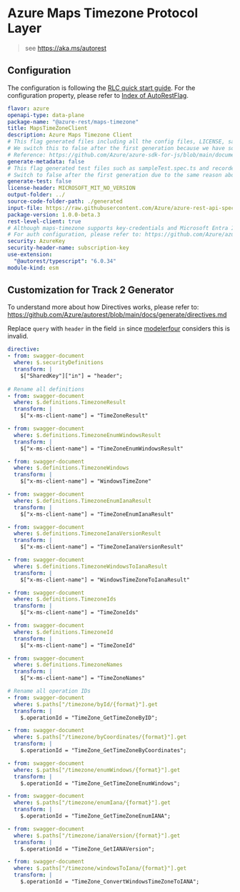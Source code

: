 # Azure Maps Timezone Protocol Layer

> see https://aka.ms/autorest

## Configuration

The configuration is following the [RLC quick start guide](https://github.com/Azure/azure-sdk-for-js/blob/main/documentation/RLC-quickstart.md).
For the configuration property, please refer to [Index of AutoRestFlag](https://github.com/Azure/autorest/blob/main/docs/generate/flags.md).

```yaml
flavor: azure
openapi-type: data-plane
package-name: "@azure-rest/maps-timezone"
title: MapsTimeZoneClient
description: Azure Maps Timezone Client
# This flag generated files including all the config files, LICENSE, sample.env, and package.json.
# We switch this to false after the first generation because we have some manual changes in these files and don't want them get overwrite.
# Reference: https://github.com/Azure/azure-sdk-for-js/blob/main/documentation/RLC-quickstart.md#how-to-generate-rlc
generate-metadata: false
# This flag generated test files such as sampleTest.spec.ts and recordedClient.ts.
# Switch to false after the first generation due to the same reason above.
generate-test: false
license-header: MICROSOFT_MIT_NO_VERSION
output-folder: ../
source-code-folder-path: ./generated
input-file: https://raw.githubusercontent.com/Azure/azure-rest-api-specs/main/specification/maps/data-plane/Timezone/preview/1.0/timezone.json
package-version: 1.0.0-beta.3
rest-level-client: true
# Although maps-timezone supports key-credentials and Microsoft Entra ID, maps-timezone requires header "ms-x-client-id", which is different from the standard Microsoft Entra ID, so we don't generate Microsoft Entra ID code and implement ourselves.
# For auth configuration, please refer to: https://github.com/Azure/azure-sdk-for-js/blob/main/documentation/RLC-quickstart.md#how-to-configure-authentication
security: AzureKey
security-header-name: subscription-key
use-extension:
  "@autorest/typescript": "6.0.34"
module-kind: esm
```

## Customization for Track 2 Generator

To understand more about how Directives works, please refer to: https://github.com/Azure/autorest/blob/main/docs/generate/directives.md

Replace `query` with `header` in the field `in` since [modelerfour](https://github.com/Azure/autorest/tree/main/packages/extensions/modelerfour) considers this is invalid.

```yaml
directive:
- from: swagger-document
  where: $.securityDefinitions
  transform: |
    $["SharedKey"]["in"] = "header";
  
# Rename all definitions
- from: swagger-document
  where: $.definitions.TimezoneResult
  transform: |
    $["x-ms-client-name"] = "TimeZoneResult"

- from: swagger-document
  where: $.definitions.TimezoneEnumWindowsResult
  transform: |
    $["x-ms-client-name"] = "TimeZoneEnumWindowsResult"

- from: swagger-document
  where: $.definitions.TimezoneWindows
  transform: |
    $["x-ms-client-name"] = "WindowsTimeZone"

- from: swagger-document
  where: $.definitions.TimezoneEnumIanaResult
  transform: |
    $["x-ms-client-name"] = "TimeZoneEnumIanaResult"

- from: swagger-document
  where: $.definitions.TimezoneIanaVersionResult
  transform: |
    $["x-ms-client-name"] = "TimeZoneIanaVersionResult"

- from: swagger-document
  where: $.definitions.TimezoneWindowsToIanaResult
  transform: |
    $["x-ms-client-name"] = "WindowsTimeZoneToIanaResult"

- from: swagger-document
  where: $.definitions.TimezoneIds
  transform: |
    $["x-ms-client-name"] = "TimeZoneIds"

- from: swagger-document
  where: $.definitions.TimezoneId
  transform: |
    $["x-ms-client-name"] = "TimeZoneId"

- from: swagger-document
  where: $.definitions.TimezoneNames
  transform: |
    $["x-ms-client-name"] = "TimeZoneNames"

# Rename all operation IDs
- from: swagger-document
  where: $.paths["/timezone/byId/{format}"].get
  transform: |
    $.operationId = "TimeZone_GetTimeZoneByID";

- from: swagger-document
  where: $.paths["/timezone/byCoordinates/{format}"].get
  transform: |
    $.operationId = "TimeZone_GetTimeZoneByCoordinates";

- from: swagger-document
  where: $.paths["/timezone/enumWindows/{format}"].get
  transform: |
    $.operationId = "TimeZone_GetTimeZoneEnumWindows";

- from: swagger-document
  where: $.paths["/timezone/enumIana/{format}"].get
  transform: |
    $.operationId = "TimeZone_GetTimeZoneEnumIANA";

- from: swagger-document
  where: $.paths["/timezone/ianaVersion/{format}"].get
  transform: |
    $.operationId = "TimeZone_GetIANAVersion";

- from: swagger-document
  where: $.paths["/timezone/windowsToIana/{format}"].get
  transform: |
    $.operationId = "TimeZone_ConvertWindowsTimeZoneToIANA";

```
